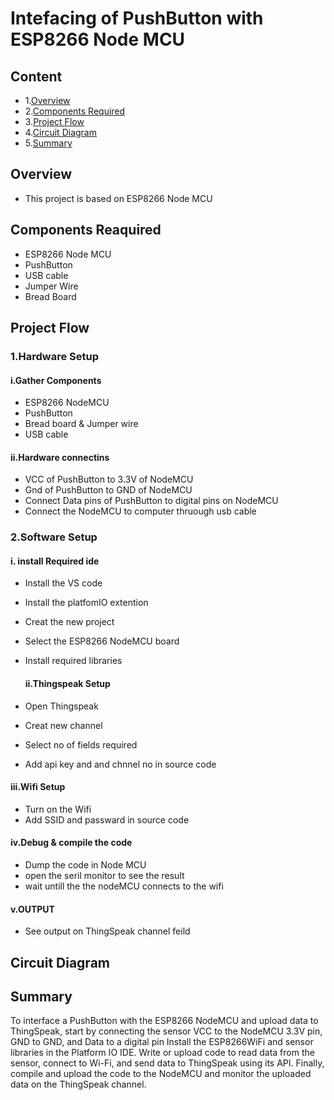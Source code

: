 # Intefacing of PushButton with ESP8266 Node MCU


## Content
- 1.[Overview](#overview)
- 2.[Components Required](#components-reaquired)
- 3.[Project Flow](#project-flow)
- 4.[Circuit Diagram](#circuit-diagram)
- 5.[Summary](#summary)
  





## Overview
- This project is based on ESP8266 Node MCU

## Components Reaquired 
- ESP8266 Node MCU
- PushButton
- USB cable
- Jumper Wire
- Bread Board

 ## Project Flow
  ### 1.Hardware Setup
  #### i.Gather Components
 - ESP8266 NodeMCU
 - PushButton
 - Bread board & Jumper wire
 - USB cable

  #### ii.Hardware connectins
 - VCC of PushButton to 3.3V of NodeMCU
 - Gnd of PushButton to GND of NodeMCU
 - Connect Data pins of PushButton to digital pins on NodeMCU
 - Connect the NodeMCU to computer thruough usb cable

 ### 2.Software Setup
  #### i. install Required ide
 - Install the VS code 
 - Install the platfomIO extention
 - Creat the new project
 - Select the ESP8266 NodeMCU board
 - Install  required libraries



     
   #### ii.Thingspeak  Setup
 - Open Thingspeak
 - Creat new channel
 - Select  no of fields required
 - Add api key and and chnnel no in source code

  #### iii.Wifi Setup
 - Turn on the Wifi
 - Add SSID and passward in source code







 #### iv.Debug & compile the code
   - Dump the code in Node MCU
   - open the seril monitor to see the result
   - wait untill the the nodeMCU connects to the wifi

#### v.OUTPUT
- See output on ThingSpeak channel feild
     
## Circuit Diagram



 ## Summary
 To interface a PushButton with the ESP8266 NodeMCU and upload data to ThingSpeak, start by connecting the sensor VCC to the NodeMCU 3.3V pin, GND to GND, and Data to a digital pin Install the ESP8266WiFi and sensor libraries in the Platform IO IDE. Write or upload code to read data from the sensor, connect to Wi-Fi, and send data to ThingSpeak using its API. Finally, compile and upload the code to the NodeMCU and monitor the uploaded data on the ThingSpeak channel.
